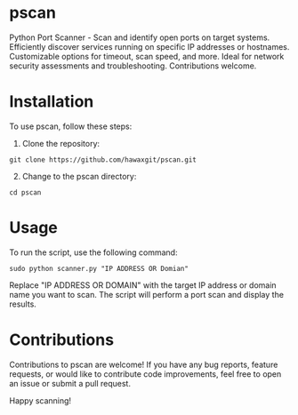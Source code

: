 # pscan
Python Port Scanner - Scan and identify open ports on target systems. Efficiently discover services running on specific IP addresses or hostnames. Customizable options for timeout, scan speed, and more. Ideal for network security assessments and troubleshooting. Contributions welcome.

# Installation
To use pscan, follow these steps:

1. Clone the repository:

```
git clone https://github.com/hawaxgit/pscan.git
```
2. Change to the pscan directory:

```
cd pscan

```

# Usage
To run the script, use the following command:

```
sudo python scanner.py "IP ADDRESS OR Domian"
```
Replace "IP ADDRESS OR DOMAIN" with the target IP address or domain name you want to scan. The script will perform a port scan and display the results.

# Contributions
Contributions to pscan are welcome! If you have any bug reports, feature requests, or would like to contribute code improvements, feel free to open an issue or submit a pull request.

Happy scanning!
